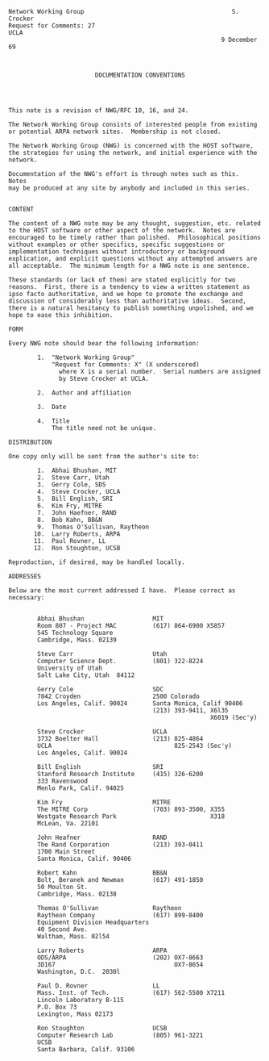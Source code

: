     Network Working Group                                         S. Crocker
    Request for Comments: 27                                            UCLA
                                                               9 December 69



                            DOCUMENTATION CONVENTIONS




    This note is a revision of NWG/RFC 10, 16, and 24.

    The Network Working Group consists of interested people from existing
    or potential ARPA network sites.  Membership is not closed.

    The Network Working Group (NWG) is concerned with the HOST software,
    the strategies for using the network, and initial experience with the
    network.

    Documentation of the NWG's effort is through notes such as this.  Notes
    may be produced at any site by anybody and included in this series.


    CONTENT

    The content of a NWG note may be any thought, suggestion, etc. related
    to the HOST software or other aspect of the network.  Notes are
    encouraged to be timely rather than polished.  Philosophical positions
    without examples or other specifics, specific suggestions or
    implementation techniques without introductory or background
    explication, and explicit questions without any attempted answers are
    all acceptable.  The minimum length for a NWG note is one sentence.

    These standards (or lack of them) are stated explicitly for two
    reasons.  First, there is a tendency to view a written statement as
    ipso facto authoritative, and we hope to promote the exchange and
    discussion of considerably less than authoritative ideas.  Second,
    there is a natural hesitancy to publish something unpolished, and we
    hope to ease this inhibition.

    FORM

    Every NWG note should bear the following information:

            1.  "Network Working Group"
                "Request for Comments: X" (X underscored)
                  where X is a serial number.  Serial numbers are assigned
                  by Steve Crocker at UCLA.

            2.  Author and affiliation

            3.  Date

            4.  Title
                The title need not be unique.

    DISTRIBUTION

    One copy only will be sent from the author's site to:

            1.  Abhai Bhushan, MIT
            2.  Steve Carr, Utah
            3.  Gerry Cole, SDS
            4.  Steve Crocker, UCLA
            5.  Bill English, SRI
            6.  Kim Fry, MITRE
            7.  John Haefner, RAND
            8.  Bob Kahn, BB&N
            9.  Thomas O'Sullivan, Raytheon
           10.  Larry Roberts, ARPA
           11.  Paul Rovner, LL
           12.  Ron Stoughton, UCSB

    Reproduction, if desired, may be handled locally.

    ADDRESSES

    Below are the most current addressed I have.  Please correct as
    necessary:


            Abhai Bhushan                   MIT
            Room 807 - Project MAC          (617) 864-6900 X5857
            545 Technology Square
            Cambridge, Mass. 02139

            Steve Carr                      Utah
            Computer Science Dept.          (801) 322-8224
            University of Utah
            Salt Lake City, Utah  84112

            Gerry Cole                      SDC
            7842 Croyden                    2500 Colorado
            Los Angeles, Calif. 90024       Santa Monica, Calif 90406
                                            (213) 393-9411, X6l35
                                                            X6019 (Sec'y)

            Steve Crocker                   UCLA
            3732 Boelter Hall               (213) 825-4864
            UCLA                                  825-2543 (Sec'y)
            Los Angeles, Calif. 90024

            Bill English                    SRI
            Stanford Research Institute     (415) 326-6200
            333 Ravenswood
            Menlo Park, Calif. 94025

            Kim Fry                         MITRE
            The MITRE Corp                  (703) 893-3500, X355
            Westgate Research Park                          X318
            McLean, Va. 22101

            John Heafner                    RAND
            The Rand Corporation            (213) 393-0411
            1700 Main Street
            Santa Monica, Calif. 90406

            Robert Kahn                     BB&N
            Bolt, Beranek and Newman        (617) 491-1850
            50 Moulton St.
            Cambridge, Mass. 02138

            Thomas O'Sullivan               Raytheon
            Raytheon Company                (617) 899-8400
            Equipment Division Headquarters
            40 Second Ave.
            Waltham, Mass. 02l54

            Larry Roberts                   ARPA
            ODS/ARPA                        (202) OX7-8663
            3D167                                 OX7-8654
            Washington, D.C.  2030l

            Paul D. Rovner                  LL
            Mass. Inst. of Tech.            (617) 562-5500 X7211
            Lincoln Laboratory B-115
            P.O. Box 73
            Lexington, Mass 02173

            Ron Stoughton                   UCSB
            Computer Research Lab           (805) 961-3221
            UCSB
            Santa Barbara, Calif. 93106

